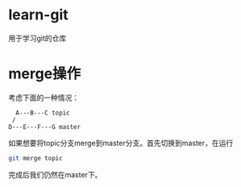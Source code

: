 # learn-git
用于学习git的仓库
# merge操作
考虑下面的一种情况：
```
  A---B---C topic
 /
D---E---F---G master
```
如果想要将topic分支merge到master分支。首先切换到master，在运行
```bash
git merge topic
```
完成后我们仍然在master下。

